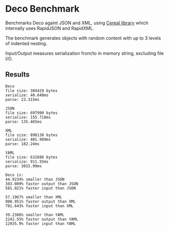# Deco Benchmark

Benchmarks Deco againt JSON and XML, using [Cereal library](https://uscilab.github.io/cereal/) which internally uses RapidJSON and RapidXML.

The benchmark generates objects with random content with up to 3 levels of indented nesting.

Input/Output measures serialization from/to in memory string, excluding file I/O.


## Results

```
Deco
file size: 384429 bytes
serialize: 40.648ms
parse: 23.315ms

JSON
file size: 697990 bytes
serialize: 155.718ms
parse: 135.465ms

XML
file size: 898130 bytes
serialize: 401.989ms
parse: 182.24ms

YAML
file size: 632686 bytes
serialize: 911.55ms
parse: 3015.99ms

Deco is:
44.9234% smaller than JSON
383.089% faster output than JSON
581.021% faster input than JSON

57.1967% smaller than XML
988.951% faster output than XML
781.643% faster input than XML

39.2386% smaller than YAML
2242.55% faster output than YAML
12935.9% faster input than YAML
```